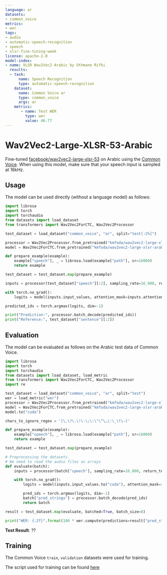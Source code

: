 ```yaml
---
language: ar
datasets:
- common_voice 
metrics:
- wer
tags:
- audio
- automatic-speech-recognition
- speech
- xlsr-fine-tuning-week
license: apache-2.0
model-index:
- name: XLSR Wav2Vec2 Arabic by Othmane Rifki
  results:
  - task: 
      name: Speech Recognition
      type: automatic-speech-recognition
    dataset:
      name: Common Voice ar
      type: common_voice
      args: ar
    metrics:
       - name: Test WER
         type: wer
         value: 46.77
---
```


# Wav2Vec2-Large-XLSR-53-Arabic

Fine-tuned [facebook/wav2vec2-large-xlsr-53](https://huggingface.co/facebook/wav2vec2-large-xlsr-53) on Arabic using the [Common Voice](https://huggingface.co/datasets/common_voice). 
When using this model, make sure that your speech input is sampled at 16kHz.

## Usage

The model can be used directly (without a language model) as follows:

```python
import librosa
import torch
import torchaudio
from datasets import load_dataset
from transformers import Wav2Vec2ForCTC, Wav2Vec2Processor

test_dataset = load_dataset("common_voice", "ar", split="test[:2%]")

processor = Wav2Vec2Processor.from_pretrained("kmfoda/wav2vec2-large-xlsr-arabic")
model = Wav2Vec2ForCTC.from_pretrained("kmfoda/wav2vec2-large-xlsr-arabic")

def prepare_example(example):
    example["speech"], _ = librosa.load(example["path"], sr=16000)
    return example

test_dataset = test_dataset.map(prepare_example)

inputs = processor(test_dataset["speech"][:2], sampling_rate=16_000, return_tensors="pt", padding=True)

with torch.no_grad():
    logits = model(inputs.input_values, attention_mask=inputs.attention_mask).logits

predicted_ids = torch.argmax(logits, dim=-1)

print("Prediction:", processor.batch_decode(predicted_ids))
print("Reference:", test_dataset["sentence"][:2])
```

## Evaluation

The model can be evaluated as follows on the Arabic test data of Common Voice. 

```python
import librosa
import torch
import torchaudio
from datasets import load_dataset, load_metric
from transformers import Wav2Vec2ForCTC, Wav2Vec2Processor
import re

test_dataset = load_dataset("common_voice", "ar", split="test") 
wer = load_metric("wer")
processor = Wav2Vec2Processor.from_pretrained("kmfoda/wav2vec2-large-xlsr-arabic") 
model = Wav2Vec2ForCTC.from_pretrained("kmfoda/wav2vec2-large-xlsr-arabic")
model.to("cuda")

chars_to_ignore_regex = '[\,\?\.\!\-\;\:\"\“\؟\_\؛\ـ\—]'

def prepare_example(example):
    example["speech"], _ = librosa.load(example["path"], sr=16000)
    return example

test_dataset = test_dataset.map(prepare_example)

# Preprocessing the datasets.
# We need to read the audio files as arrays
def evaluate(batch):
    inputs = processor(batch["speech"], sampling_rate=16_000, return_tensors="pt", padding=True)

    with torch.no_grad():
        logits = model(inputs.input_values.to("cuda"), attention_mask=inputs.attention_mask.to("cuda")).logits

        pred_ids = torch.argmax(logits, dim=-1)
        batch["pred_strings"] = processor.batch_decode(pred_ids)
        return batch

result = test_dataset.map(evaluate, batched=True, batch_size=8)

print("WER: {:2f}".format(100 * wer.compute(predictions=result["pred_strings"], references=result["sentence"])))

```

**Test Result**: ??


## Training

The Common Voice `train`, `validation` datasets were used for training.

The script used for training can be found [here](https://huggingface.co/othrif/wav2vec2-large-xlsr-arabic/tree/main) 